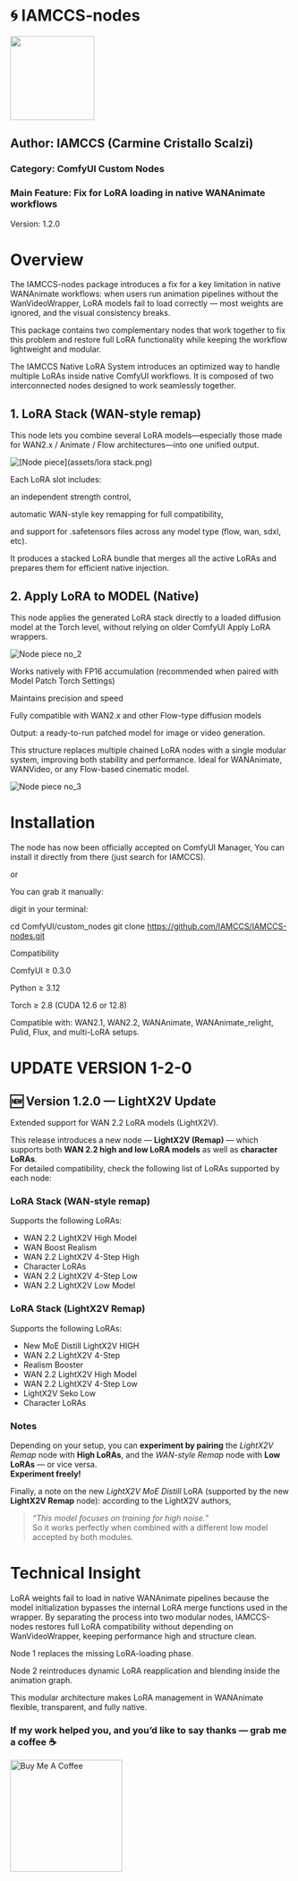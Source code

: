 # 🌀 IAMCCS-nodes

<img src="icon.png" width="150" height="150">

## Author: IAMCCS (Carmine Cristallo Scalzi)

### Category: ComfyUI Custom Nodes
### Main Feature: Fix for LoRA loading in native WANAnimate workflows
Version: 1.2.0

# Overview

The IAMCCS-nodes package introduces a fix for a key limitation in native WANAnimate workflows:
when users run animation pipelines without the WanVideoWrapper, LoRA models fail to load correctly — most weights are ignored, and the visual consistency breaks.

This package contains two complementary nodes that work together to fix this problem and restore full LoRA functionality while keeping the workflow lightweight and modular.

The IAMCCS Native LoRA System introduces an optimized way to handle multiple LoRAs inside native ComfyUI workflows.
It is composed of two interconnected nodes designed to work seamlessly together.

## 1. LoRA Stack (WAN-style remap)

This node lets you combine several LoRA models—especially those made for WAN2.x / Animate / Flow architectures—into one unified output.

![[Node piece](assets/lora stack.png)](https://github.com/IAMCCS/IAMCCS-nodes/blob/main/assets/lora%20stack.png)

Each LoRA slot includes:

an independent strength control,

automatic WAN-style key remapping for full compatibility,

and support for .safetensors files across any model type (flow, wan, sdxl, etc).

It produces a stacked LoRA bundle that merges all the active LoRAs and prepares them for efficient native injection.

## 2. Apply LoRA to MODEL (Native)

This node applies the generated LoRA stack directly to a loaded diffusion model at the Torch level, without relying on older ComfyUI Apply LoRA wrappers.

![Node piece no_2](assets/lora%20to%20model.png)

Works natively with FP16 accumulation (recommended when paired with Model Patch Torch Settings)

Maintains precision and speed

Fully compatible with WAN2.x and other Flow-type diffusion models

Output: a ready-to-run patched model for image or video generation.

This structure replaces multiple chained LoRA nodes with a single modular system, improving both stability and performance.
Ideal for WANAnimate, WANVideo, or any Flow-based cinematic model.

![Node piece no_3](assets/ensemble.png)

# Installation

The node has now been officially accepted on ComfyUI Manager, You can install it directly from there (just search for IAMCCS).

or

You can grab it manually:

digit in your terminal:

 cd ComfyUI/custom_nodes
 git clone https://github.com/IAMCCS/IAMCCS-nodes.git

Compatibility

ComfyUI ≥ 0.3.0

Python ≥ 3.12

Torch ≥ 2.8 (CUDA 12.6 or 12.8)

Compatible with:
WAN2.1, WAN2.2, WANAnimate, WANAnimate_relight, Pulid, Flux, and multi-LoRA setups.

# UPDATE VERSION 1-2-0

## 🆕 Version 1.2.0 — LightX2V Update
Extended support for WAN 2.2 LoRA models (LightX2V).

This release introduces a new node — **LightX2V (Remap)** — which supports both **WAN 2.2 high and low LoRA models** as well as **character LoRAs**.  
For detailed compatibility, check the following list of LoRAs supported by each node:

### LoRA Stack (WAN-style remap)
Supports the following LoRAs:  
- WAN 2.2 LightX2V High Model  
- WAN Boost Realism  
- WAN 2.2 LightX2V 4-Step High 
- Character LoRAs  
- WAN 2.2 LightX2V 4-Step Low  
- WAN 2.2 LightX2V Low Model  

### LoRA Stack (LightX2V Remap)
Supports the following LoRAs:  
- New MoE Distill LightX2V HIGH  
- WAN 2.2 LightX2V 4-Step  
- Realism Booster  
- WAN 2.2 LightX2V High Model  
- WAN 2.2 LightX2V 4-Step Low  
- LightX2V Seko Low  
- Character LoRAs  

### Notes
Depending on your setup, you can **experiment by pairing** the *LightX2V Remap* node with **High LoRAs**, and the *WAN-style Remap* node with **Low LoRAs** — or vice versa.  
**Experiment freely!**

Finally, a note on the new *LightX2V MoE Distill* LoRA (supported by the new **LightX2V Remap** node): according to the LightX2V authors,  
> *“This model focuses on training for high noise.”*  
So it works perfectly when combined with a different low model accepted by both modules.

# Technical Insight

LoRA weights fail to load in native WANAnimate pipelines because the model initialization bypasses the internal LoRA merge functions used in the wrapper.
By separating the process into two modular nodes, IAMCCS-nodes restores full LoRA compatibility without depending on WanVideoWrapper, keeping performance high and structure clean.

Node 1 replaces the missing LoRA-loading phase.

Node 2 reintroduces dynamic LoRA reapplication and blending inside the animation graph.

This modular architecture makes LoRA management in WANAnimate flexible, transparent, and fully native.

### If my work helped you, and you’d like to say thanks — grab me a coffee ☕

<a href="https://www.buymeacoffee.com/iamccs" target="_blank">
  <img src="https://cdn.buymeacoffee.com/buttons/v2/default-yellow.png" alt="Buy Me A Coffee" width="200" />
</a>
